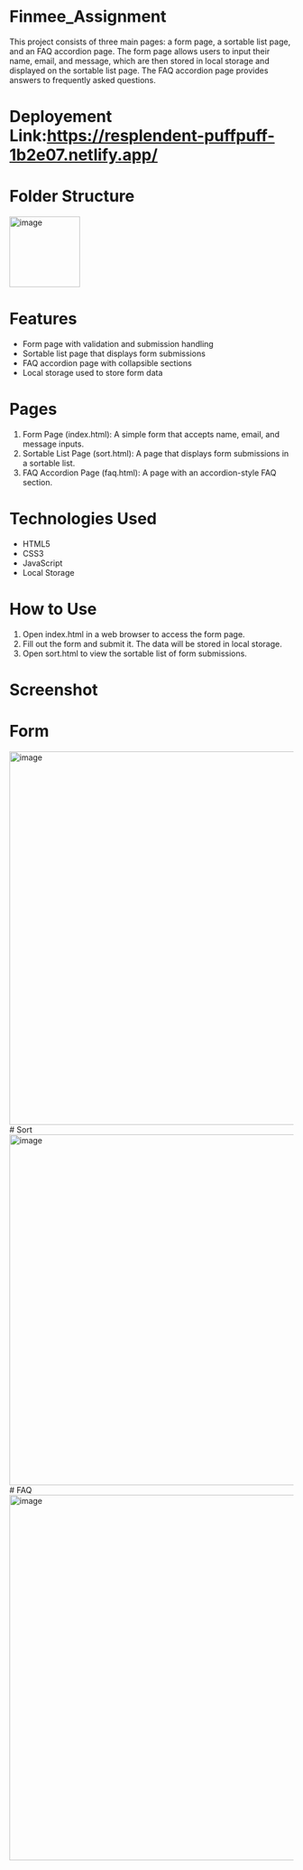# Finmee_Assignment
This project consists of three main pages: a form page, a sortable list page, and an FAQ accordion page. The form page allows users to input their name, email, and message, which are then stored in local storage and displayed on the sortable list page. The FAQ accordion page provides answers to frequently asked questions.

# Deployement Link:https://resplendent-puffpuff-1b2e07.netlify.app/
# Folder Structure
<img width="125" alt="image" src="https://github.com/user-attachments/assets/07f6a92d-d0fd-4737-a68e-b46256854129" />

# Features
- Form page with validation and submission handling
- Sortable list page that displays form submissions
- FAQ accordion page with collapsible sections
- Local storage used to store form data

# Pages
1. Form Page (index.html): A simple form that accepts name, email, and message inputs.
2. Sortable List Page (sort.html): A page that displays form submissions in a sortable list.
3. FAQ Accordion Page (faq.html): A page with an accordion-style FAQ section.

# Technologies Used
- HTML5
- CSS3
- JavaScript
- Local Storage

# How to Use
1. Open index.html in a web browser to access the form page.
2. Fill out the form and submit it. The data will be stored in local storage.
3. Open sort.html to view the sortable list of form submissions.

# Screenshot
# Form
<img width="661" alt="image" src="https://github.com/user-attachments/assets/40b5d2d5-9d09-447b-99e7-0687dd0005a6" />
# Sort
<img width="621" alt="image" src="https://github.com/user-attachments/assets/bf7d72a2-b09a-43a9-a805-b93051e6f136" />
# FAQ
<img width="647" alt="image" src="https://github.com/user-attachments/assets/7a9e94cb-3f3c-4563-b28c-7cce2f0d285d" />




